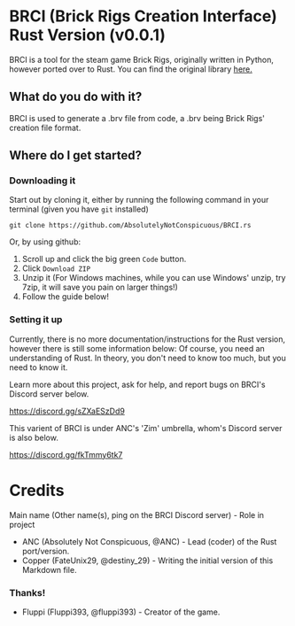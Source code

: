 # BRCI (Brick Rigs Creation Interface) Rust Version (v0.0.1)
BRCI is a tool for the steam game Brick Rigs, originally written in Python, however ported over to Rust.
You can find the original library [here.](https://github.com/MrPerruche/BRCI)

## What do you do with it?
BRCI is used to generate a .brv file from code, a .brv being Brick Rigs' creation file format.

## Where do I get started?

### Downloading it
Start out by cloning it, either by running the following command in your terminal (given you have ``git`` installed)

``git clone https://github.com/AbsolutelyNotConspicuous/BRCI.rs``

Or, by using github:

1. Scroll up and click the big green ``Code`` button.
3. Click ``Download ZIP``
4. Unzip it (For Windows machines, while you can use Windows' unzip, try 7zip, it will save you pain on larger things!)
5. Follow the guide below!

### Setting it up
Currently, there is no more documentation/instructions for the Rust version, however there is still some information below:
Of course, you need an understanding of Rust. In theory, you don't need to know too much, but you need to know it.

Learn more about this project, ask for help, and report bugs on BRCI's Discord server below.

https://discord.gg/sZXaESzDd9

This varient of BRCI is under ANC's 'Zim' umbrella, whom's Discord server is also below.

https://discord.gg/fkTmmy6tk7

# Credits
Main name (Other name(s), ping on the BRCI Discord server) - Role in project

- ANC (Absolutely Not Conspicuous, @ANC) - Lead (coder) of the Rust port/version.
- Copper (FateUnix29, @destiny_29)       - Writing the initial version of this Markdown file.

### Thanks!
- Fluppi (Fluppi393, @fluppi393) - Creator of the game.
